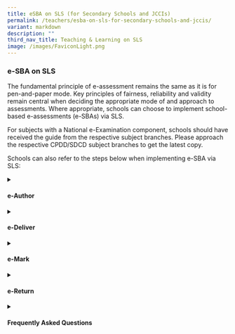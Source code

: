 ```yaml
---
title: eSBA on SLS (for Secondary Schools and JCCIs)
permalink: /teachers/esba-on-sls-for-secondary-schools-and-jccis/
variant: markdown
description: ""
third_nav_title: Teaching & Learning on SLS
image: /images/FaviconLight.png
---
```

<h3>e-SBA on SLS </h3>
<p>The fundamental principle of e-assessment remains the same as it is for
pen-and-paper mode. Key principles of fairness, reliability and validity
remain central when deciding the appropriate mode of and approach to assessments.
Where appropriate, schools can choose to implement school-based e-assessments
(e-SBAs) via SLS.</p>
<p></p><p class="demoTitle">For subjects with a National e-Examination component, schools should have received the guide from the respective subject branches. Please approach the respective CPDD/SDCD subject branches to get the latest copy.</p>
<p>Schools can also refer to the steps below when implementing e-SBA via
SLS:</p>
 <details>
 <summary><h4>e-Author</h4></summary>
<p>1.&nbsp;&nbsp;&nbsp; Create a teacher-marked quiz in SLS. Closed-ended
questions (such as MCQ, Fill-In-The-Blank) will still be auto-marked. A
teacher-marked quiz, allows the teacher to decide when to release the quiz
to the students, just like the pen and paper test or exam.</p>
<table style="minWidth: 25px">
<colgroup>
<col>
</colgroup>
<tbody>
<tr>
<td rowspan="1" colspan="1">
<p>How to create a teacher-marked quiz in SLS:</p>
<p><a rel="noopener noreferrer nofollow" target="_blank">https://www.learning.moe.edu.sg/teacher-user-guide/assess/create-quizzes/</a>
</p>
</td>
</tr>
</tbody>
</table>
<p>2.&nbsp;&nbsp;&nbsp; These are specimen papers in SLS Community Gallery
that you can adapt:</p>
<p>a.&nbsp;&nbsp;&nbsp; N(T) Level Music Paper 1 - <a rel="noopener noreferrer nofollow" target="_blank">https://vle.learning.moe.edu.sg/mrv/community-gallery/lesson/view/5c55ecb8-23d0-4849-b742-25955c66105f/cover</a>
</p>
<p>b.&nbsp;&nbsp;&nbsp; O Level Exercise and Sports Science - <a rel="noopener noreferrer nofollow" target="_blank">https://vle.learning.moe.edu.sg/mrv/community-gallery/lesson/view/8aaeb942-1e2c-4bcf-990a-b7290e4fc0f9/cover</a>
</p>
<p>c.&nbsp;&nbsp;&nbsp;&nbsp; N(T) Level English Language Paper 1 - <a rel="noopener noreferrer nofollow" target="_blank">https://vle.learning.moe.edu.sg/mrv/community-gallery/lesson/view/eb64b6a2-2b7e-496b-93ba-97352059f4b8/cover</a>
</p>
<p>d.&nbsp;&nbsp;&nbsp; N(A) Social Studies Digital Answer Booklet (this
is not a specimen paper) - <a rel="noopener noreferrer nofollow" target="_blank">https://vle.learning.moe.edu.sg/mrv/community-gallery/lesson/view/a28f308b-03b8-41da-843f-4550a4b1dc8b/cover</a>
</p>
<table style="minWidth: 25px">
<colgroup>
<col>
</colgroup>
<tbody>
<tr>
<td rowspan="1" colspan="1">
<p>How to assign or make a copy of a SLS Community Gallery Lesson: <a rel="noopener noreferrer nofollow" target="_blank">https://www.learning.moe.edu.sg/teacher-user-guide/assign/assign-community-gallery-modules/</a>
</p>
</td>
</tr>
</tbody>
</table>
<p>3.&nbsp;&nbsp;&nbsp; Setters may wish to adopt current practices of setting
the paper in hardcopy format and follow through with the hardcopy vetting
process.</p>
<p>4.&nbsp;&nbsp;&nbsp; E-author the final version of the vetted paper in
SLS and organise a review session to finalise the e-version.</p>
<p></p>
</details>
<details>
	<summary><h4>e-Deliver</h4></summary>
<h4>Before the e-SBA in SLS,</h4>
<p>1.&nbsp;&nbsp;&nbsp; Assign the teacher-marked quiz to an existing Class
Group or SLS-created Class Group. Add invigilating teacher(s) with “co-teacher”
rights to the Class Group.</p>
<table style="minWidth: 25px">
<colgroup>
<col>
</colgroup>
<tbody>
<tr>
<td rowspan="1" colspan="1">
<p>How to add “Owner” rights to a Class Group:</p>
<p><a rel="noopener noreferrer nofollow" target="_blank">https://www.learning.moe.edu.sg/teacher-user-guide/organise/about-class-groups/</a>
</p>
</td>
</tr>
</tbody>
</table>
<p>2.&nbsp;&nbsp;&nbsp; When assigning the teacher-marked quiz,</p>
<p>a.&nbsp;&nbsp;&nbsp; Schedule the Start Time to be the same as the stipulated
Start Time:</p>
<p>3.&nbsp;&nbsp;&nbsp; When assigning the teacher-marked quiz,</p>
<p>a.&nbsp;&nbsp;&nbsp; Schedule the Start Time to be the same as the stipulated
Start Time;</p>
<p>b.&nbsp;&nbsp;&nbsp; Change the setting of the teacher-marked quiz to
an “assessment”. By doing so, the SLS assessment will not appear on students’
“To-Do” Dashboard, and they can only access the SLS assessment when teachers
share the URL.</p>
<p>4.&nbsp;&nbsp;&nbsp; Make a copy of the URL of the SLS assessment.</p>
<table style="minWidth: 25px">
<colgroup>
<col>
</colgroup>
<tbody>
<tr>
<td rowspan="1" colspan="1">
<p>How to set assignment as assessment on SLS: <a rel="noopener noreferrer nofollow" target="_blank">https://www.learning.moe.edu.sg/teacher-user-guide/assess/set-assignments-as-assessments/</a>
</p>
</td>
</tr>
</tbody>
</table>
<p>5.&nbsp;&nbsp;&nbsp; Share the URL with the Desktop Engineer (DE), who
will create a Browser Shortcut on the Student Desktop. Work with the DE
if the URL needs to be updated prior to the e-SBA. For more information
on how to check the e-SBA URL, you may watch a video guide here: <a rel="noopener noreferrer nofollow" target="_blank">https://go.gov.sg/checkesba</a>
</p>
<p>&nbsp;</p>
<h4>During the e-SBA in SLS,</h4>
<p>1.&nbsp;&nbsp;&nbsp; Students will double click on the browser shortcut
on their desktop.</p>
<p>2.&nbsp;&nbsp;&nbsp; Ask students to log into SLS. Students will be on
the SLS assessment page.</p>
<p>3.&nbsp;&nbsp;&nbsp; Remind students to submit the SLS assessment after
checking.</p>
<p>4.&nbsp;&nbsp;&nbsp; If students accidentally submit without completing,
the teacher can un-submit the assessment and it will be returned to the
students for them to complete the remaining questions.</p>
<table style="minWidth: 25px">
<colgroup>
<col>
</colgroup>
<tbody>
<tr>
<td rowspan="1" colspan="1">
<p>How to un-submit a Teacher-marked Quiz: <a rel="noopener noreferrer nofollow" target="_blank">https://www.learning.moe.edu.sg/teacher-user-guide/assess/unsubmit-teacher-marked-quizzes-or-questions/</a>
</p>
</td>
</tr>
</tbody>
</table>
<p>&nbsp;</p>
<h4>After the e-SBA in SLS,</h4>
<p>1.&nbsp;&nbsp;&nbsp; Pause the SLS assessment. This prevents unauthorised
access after the e-SBA.</p>
<p></p>
</details>
<details>
	<summary><h4>e-Mark</h4></summary>
<p>1.&nbsp;&nbsp;&nbsp; Mark the open-ended responses. Closed-ended responses
are auto-marked. If you have activated use of ShortAnsFA or LangFA-EL,
the responses will be auto-marked.</p>
<table style="minWidth: 25px">
<colgroup>
<col>
</colgroup>
<tbody>
<tr>
<td rowspan="1" colspan="1">
<p>How to mark a Teacher-marked Quiz: <a rel="noopener noreferrer nofollow" target="_blank">https://www.learning.moe.edu.sg/teacher-user-guide/assess/mark-teacher-marked-quizzes/</a>
</p>
</td>
</tr>
</tbody>
</table>
<p>2.&nbsp;&nbsp;&nbsp; Indicate allocated marks.</p>
<p>3.&nbsp;&nbsp;&nbsp; If rubrics is activated, marks can be easily adjusted.</p>
<p></p>
</details>
<details>
	<summary><h4>e-Return</h4></summary>
<p>1.&nbsp;&nbsp;&nbsp; After completion of marking, resume the SLS assessment.</p>
<table style="minWidth: 25px">
<colgroup>
<col>
</colgroup>
<tbody>
<tr>
<td rowspan="1" colspan="1">
<p>How to resume an Assignment (which in this case is an assessment):</p>
<p><a rel="noopener noreferrer nofollow" target="_blank">https://www.learning.moe.edu.sg/teacher-user-guide/assign/pause-and-resume-assignments/</a>
</p>
</td>
</tr>
</tbody>
</table>
<p>2.&nbsp;&nbsp;&nbsp; Change the assessment back to an assignment. The
assignment will appear in Students’ Assignment List.</p>
<p>3.&nbsp;&nbsp;&nbsp; Release the assignment to the students.</p>
<table style="minWidth: 25px">
<colgroup>
<col>
</colgroup>
<tbody>
<tr>
<td rowspan="1" colspan="1">
<p>How to release a Teacher-marked Quiz:</p>
<p><a rel="noopener noreferrer nofollow" target="_blank">https://www.learning.moe.edu.sg/teacher-user-guide/assess/release-teacher-marked-quizzes/</a>
</p>
</td>
</tr>
</tbody>
</table>
<p>4.&nbsp;&nbsp;&nbsp; Students will be able to locate the “completed” SLS
assignment in their “Assignments” list.</p>
<p>5.&nbsp;&nbsp;&nbsp; Students who were absent and did not attempt the
SLS assessment will also be able to locate the uncompleted SLS assignment
in their “Assignments” list.</p>
<p></p>
<p></p>
</details>

<details>
	<summary><h4>Frequently Asked Questions</h4></summary>
<p>1.&nbsp;&nbsp;&nbsp; Can I print the scripts?</p>
<p>The system currently does not support the printing of students’ scripts
for marking. Teachers are encouraged to make use of the e-marking features
such as commenting and use of rubrics with auto-computation of marks.</p>
<p>2.&nbsp;&nbsp;&nbsp; Can I download the marks and responses?</p>
<p>At “Monitor Assignment”, download Marks and Responses in separate MSExcel
files.</p>
<p>3.&nbsp;&nbsp;&nbsp; Can I specify all possible answers for the editing
question (English Language)?</p>
<p>Specify all possible answers and indicate that answers need not be case
sensitive. However, as there may be other unanticipated but acceptable
answers arising from minor misspelling, any subsequent changes to the marking
scheme will need to be separately processed offline. Teachers can identify
additional acceptable responses and manually adjust marks awarded to students
offline.</p>
<p>4.&nbsp;&nbsp;&nbsp; Can I over-write the marks allocated for auto-marked
responses?</p>
<p>Any subsequent changes to the marking scheme will need to be separately
processed offline. Teachers can identify additional acceptable responses
and manually adjust marks awarded to students offline.</p>
<p>5.&nbsp;&nbsp;&nbsp; Can I create a URL Shortener for the SLS Assessment
URL?</p>
<p>Teachers can consider using a URL Shortener. If the URL Shortener is used,
please whitelist the URL in the Service Request Form when making an application
for the Lockdown Account. For example,</p>
<p>• whitelist <a rel="noopener noreferrer nofollow" target="_blank">https://bitly.com</a> if
bitly is used</p>
<p>• whitelist <a rel="noopener noreferrer nofollow" target="_blank">https://go.gov.sg</a> if
<a rel="noopener noreferrer nofollow" target="_blank">go.gov.sg</a>is used</p>
<p></p>
<p></p>
</details>